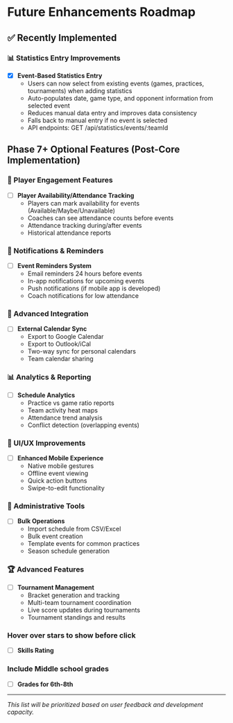# Future Enhancements Roadmap

## ✅ Recently Implemented

### 📊 Statistics Entry Improvements
- [x] **Event-Based Statistics Entry**
  - Users can now select from existing events (games, practices, tournaments) when adding statistics
  - Auto-populates date, game type, and opponent information from selected event
  - Reduces manual data entry and improves data consistency
  - Falls back to manual entry if no event is selected
  - API endpoints: GET /api/statistics/events/:teamId

## Phase 7+ Optional Features (Post-Core Implementation)

### 🎯 Player Engagement Features
- [ ] **Player Availability/Attendance Tracking**
  - Players can mark availability for events (Available/Maybe/Unavailable)
  - Coaches can see attendance counts before events
  - Attendance tracking during/after events
  - Historical attendance reports

### 🔔 Notifications & Reminders
- [ ] **Event Reminders System**
  - Email reminders 24 hours before events
  - In-app notifications for upcoming events
  - Push notifications (if mobile app is developed)
  - Coach notifications for low attendance

### 📱 Advanced Integration
- [ ] **External Calendar Sync**
  - Export to Google Calendar
  - Export to Outlook/iCal
  - Two-way sync for personal calendars
  - Team calendar sharing

### 📊 Analytics & Reporting
- [ ] **Schedule Analytics**
  - Practice vs game ratio reports
  - Team activity heat maps
  - Attendance trend analysis
  - Conflict detection (overlapping events)

### 🎨 UI/UX Improvements
- [ ] **Enhanced Mobile Experience**
  - Native mobile gestures
  - Offline event viewing
  - Quick action buttons
  - Swipe-to-edit functionality

### 🔧 Administrative Tools
- [ ] **Bulk Operations**
  - Import schedule from CSV/Excel
  - Bulk event creation
  - Template events for common practices
  - Season schedule generation

### 🏆 Advanced Features
- [ ] **Tournament Management**
  - Bracket generation and tracking
  - Multi-team tournament coordination
  - Live score updates during tournaments
  - Tournament standings and results

### Hover over stars to show before click
- [ ] **Skills Rating**

### Include Middle school grades
- [ ] **Grades for 6th-8th**
---
*This list will be prioritized based on user feedback and development capacity.*

